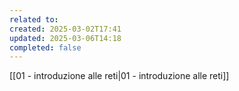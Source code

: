```yaml
---
related to: 
created: 2025-03-02T17:41
updated: 2025-03-06T14:18
completed: false
---
```

[[01 - introduzione alle reti|01 - introduzione alle reti]]